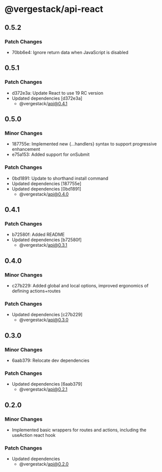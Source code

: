 # @vergestack/api-react

## 0.5.2

### Patch Changes

- 70bb6e4: Ignore return data when JavaScript is disabled

## 0.5.1

### Patch Changes

- d372e3a: Update React to use 19 RC version
- Updated dependencies [d372e3a]
  - @vergestack/api@0.4.1

## 0.5.0

### Minor Changes

- 187755e: Implemented new {...handlers} syntax to support progressive enhancement
- e75a153: Added support for onSubmit

### Patch Changes

- 0bd1891: Update to shorthand install command
- Updated dependencies [187755e]
- Updated dependencies [0bd1891]
  - @vergestack/api@0.4.0

## 0.4.1

### Patch Changes

- b72580f: Added README
- Updated dependencies [b72580f]
  - @vergestack/api@0.3.1

## 0.4.0

### Minor Changes

- c27b229: Added global and local options, improved ergonomics of defining actions+routes

### Patch Changes

- Updated dependencies [c27b229]
  - @vergestack/api@0.3.0

## 0.3.0

### Minor Changes

- 6aab379: Relocate dev dependencies

### Patch Changes

- Updated dependencies [6aab379]
  - @vergestack/api@0.2.1

## 0.2.0

### Minor Changes

- Implemented basic wrappers for routes and actions, including the useAction react hook

### Patch Changes

- Updated dependencies
  - @vergestack/api@0.2.0
